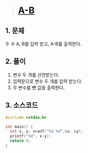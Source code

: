 > # [A-B](https://www.acmicpc.net/problem/1001)

## 1. 문제
   두 수 A, B를 입력 받고, A-B를 출력한다.

## 2. 풀이

1. 변수 두 개를 선언받는다.
2. 입력문으로 변수 두 개를 입력 받는다.
3. 두 변수를 뺀 값을 출력한다.

## 3. 소스코드 
```c
#include <stdio.h>

int main() {
  int x, y; scanf("%d %d",&x, &y);
  printf("%d", x-y);
  return 0;
}
```

